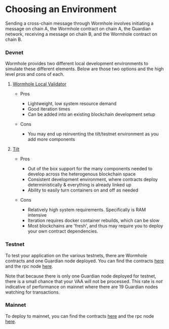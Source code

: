 # Choosing an Environment

Sending a cross-chain message through Wormhole involves initiating a message on chain A, the Wormhole contract on chain A, the Guardian network, receiving a message on chain B, and the Wormhole contract on chain B.

### Devnet

Wormhole provides two different local development environments to simulate these different elements. Below are those two options and the high level pros and cons of each.

1. [Wormhole Local Validator](./wlv.md)
    - Pros
        - Lightweight, low system resource demand
        - Good iteration times
        - Can be added into an existing blockchain development setup

    - Cons
        - You may end up reinventing the tilt/testnet environment as you add more components

2. [Tilt](./tilt.md)
    - Pros
        - Out of the box support for the many components needed to develop across the heterogenous blockchain space
        - Consistent development environment, where contracts deploy deterministically & everything is already linked up
        - Ability to easily turn containers on and off as needed

    - Cons
        - Relatively high system requirements. Specifically is RAM intensive
        - Iteration requires docker container rebuilds, which can be slow
        - Most blockchains are 'fresh', and thus may require you to deploy your own contract dependencies.

### Testnet

To test your application on the various testnets, there are Wormhole contracts and one Guardian node deployed. You can find the contracts [here](../../reference/contracts.md) and the rpc node [here](../../reference/rpcnodes.md).

Note that because there is only one Guardian node deployed for testnet, there is a small chance that your VAA will not be processed. This rate is _not_ indicative of performance on mainnet where there are 19 Guardian nodes watching for transactions.

### Mainnet

To deploy to mainnet, you can find the contracts [here](../../reference/contracts.md) and the rpc node [here](../../reference/rpcnodes.md).